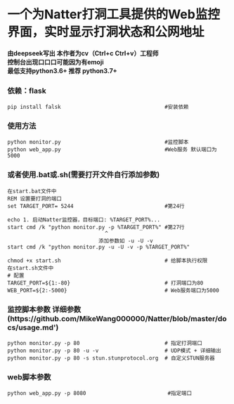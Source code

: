 <h1>一个为<a herf='https://github.com/MikeWang000000/Natter'>Natter</a>打洞工具提供的Web监控界面，实时显示打洞状态和公网地址</h1>
<h4>由deepseek写出 本作者为cv（Ctrl+c Ctrl+v）工程师 <br>
控制台出现口口口可能因为有emoji <br>
最低支持python3.6+ 推荐 python3.7+</h4>
<h3>依赖：flask</h3>

```
pip install falsk                                 #安装依赖
```

<h3>使用方法</h3> 

```
python monitor.py                                 #监控脚本 
python web_app.py                                 #Web服务 默认端口为5000
```

<h3>或者使用.bat或.sh(需要打开文件自行添加参数)</h3>

```
在start.bat文件中
REM 设置要打洞的端口
set TARGET_PORT= 5244                             #第24行

echo 1. 启动Natter监控器，目标端口: %TARGET_PORT%...
start cmd /k "python monitor.py -p %TARGET_PORT%" #第27行
                               ^
                             添加参数如 -u -U -v
start cmd /k "python monitor.py -u -U -v -p %TARGET_PORT%"
```


```
chmod +x start.sh                                 # 给脚本执行权限
在start.sh文件中
# 配置
TARGET_PORT=${1:-80}                              # 打洞端口为80
WEB_PORT=${2:-5000}                               # Web服务端口为5000
```

<h3>监控脚本参数  详细参数(https://github.com/MikeWang000000/Natter/blob/master/docs/usage.md')</a></h3> 

```
python monitor.py -p 80                           # 指定打洞端口 
python monitor.py -p 80 -u -v                     # UDP模式 + 详细输出
python monitor.py -p 80 -s stun.stunprotocol.org  # 自定义STUN服务器
```

<h3>web脚本参数</h3>

```
python web_app.py -p 8080                          #指定端口
```
